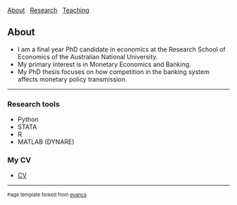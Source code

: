 [About](/index) &nbsp; [Research](/Research) &nbsp; [Teaching](/Teaching)

## About 

* I am a final year PhD candidate in economics at the Research School of Economics of the Australian National University. 
* My primary interest is in Monetary Economics and Banking. 
* My PhD thesis focuses on how competition in the banking system affects monetary policy transmission.  

---

### Research tools

* Python 
* STATA
* R
* MATLAB (DYNARE)

### My CV
* [CV](https://github.com/samiengmanng/samiengmanng.github.io/files/8790617/CV_Sam_Ng_2022_Feb.pdf)






---
<p style="font-size:11px">Page template forked from <a href="https://github.com/evanca/quick-portfolio">evanca</a></p>
<!-- Remove above link if you don't want to attibute -->
